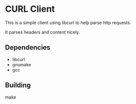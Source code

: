 CURL Client
===========

This is a simple client using libcurl to help parse http requests.

It parses headers and content nicely.

Dependencies
------------

 - libcurl
 - gnumake
 - gcc

Building
--------

  make
